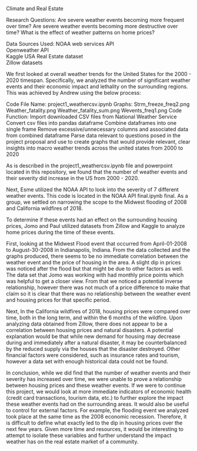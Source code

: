 Climate and Real Estate

Research Questions:
Are severe weather events becoming more frequent over time?
Are severe weather events becoming more destructive over time?
What is the effect of weather patterns on home prices?

Data Sources Used:
NOAA web services API   
Openweather API  
Kaggle USA Real Estate dataset    
Zillow datasets  

We first looked at overall weather trends for the United States for the 2000 - 2020 timespan. Specifically, we analyzed the number of significant weather events and their economic impact and lethality on the surrounding regions. This was achieved by Andrew using the below process: 

Code File Name: project1_weathercsv.ipynb
Graphs:
Strm_freeze_freq2.png
Weather_fatality.png
Weather_fatality_sum.png
Wevents_freq1.png
Code Function:
Import downloaded CSV files from National Weather Service
Convert csv files into pandas dataframe
Combine dataframes into one single frame
Remove excessive/unnecessary columns and associated data from combined dataframe
Parse data relevant to questions posed in the project proposal and use to create graphs that would provide relevant, clear insights into macro weather trends across the united states from 2000 to 2020

As is described in the project1_weathercsv.ipynb file and powerpoint located in this repository, we found that the number of weather events and their severity did increase in the US from 2000 - 2020.

Next, Esme utilized the NOAA API to look into the severity of 7 different weather events. This code is located in the NOAA API final.ipynb final. As a group, we settled on narrowing the scope to the Midwest flooding of 2008 and California wildfires of 2018. 

To determine if these events had an effect on the surrounding housing prices, Jomo and Paul utilized datasets from Zillow and Kaggle to analyze home prices during the time of these events.

First, looking at the Midwest Flood event that occurred from April-01-2008 to August-30-2008 in Indianapolis, Indiana. From the data collected and the graphs produced, there seems to be no immediate correlation between the weather event and the price of housing in the area. A slight dip in prices was noticed after the flood but that might be due to other factors as well. The data set that Jomo was working with had monthly price points which was helpful to get a closer view.  From that we noticed a potential inverse relationship, however there was not much of a price difference to make that claim so it is clear that there was no relationship between the weather event and housing prices for that specific period.

Next, In the California wildfires of 2018, housing prices were compared over time, both in the long term, and within the 6 months of the wildfire.  Upon analyzing data obtained from Zillow, there does not appear to be a correlation between housing prices and natural disasters.  A potential explanation would be that while new demand for housing may decrease during and immediately after a natural disaster, it may be counterbalanced by the reduced supply via the houses that the disaster destroyed.  Other financial factors were considered, such as insurance rates and tourism, however a data set with enough historical data could not be found.

In conclusion, while we did find that the number of weather events and their severity has increased over time, we were unable to prove a relationship between housing prices and these weather events. If we were to continue this project, we would look at more immediate indicators of economic health (credit card transactions, tourism data, etc.) to further explore the impact these weather events had on the surrounding areas. It would also be useful to control for external factors. For example, the flooding event we analyzed took place at the same time as the 2008 economic recession. Therefore, it is difficult to define what exactly led to the dip in housing prices over the next few years. Given more time and resources, it would be interesting to attempt to isolate these variables and further understand the impact weather has on the real estate market of a community.

